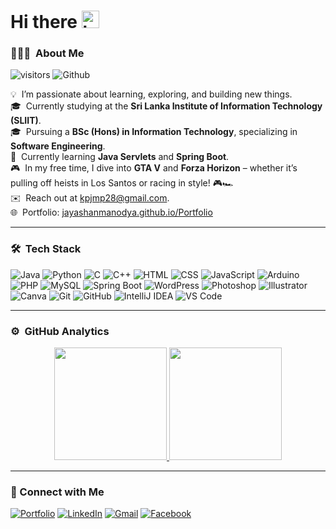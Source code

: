 # Hi there <img src="https://user-images.githubusercontent.com/1303154/88677602-1635ba80-d120-11ea-84d8-d263ba5fc3c0.gif" width="28px" alt="hi"> 

### 👨🏻‍💻 &nbsp;About Me

![visitors](https://visitor-badge.laobi.icu/badge?page_id=JayashanManodya) ![Github](https://img.shields.io/github/followers/JayashanManodya?label=Follow&style=social)

💡 &nbsp;I’m passionate about learning, exploring, and building new things.\
🎓 &nbsp;Currently studying at the **Sri Lanka Institute of Information Technology (SLIIT)**.\
🎓 &nbsp;Pursuing a **BSc (Hons) in Information Technology**, specializing in **Software Engineering**.\
🌱 &nbsp;Currently learning **Java Servlets** and **Spring Boot**.\
🎮 &nbsp;In my free time, I dive into **GTA V** and **Forza Horizon** – whether it’s pulling off heists in Los Santos or racing in style! 🎮🏎️\
✉️ &nbsp;Reach out at [kpjmp28@gmail.com](mailto:kpjmp28@gmail.com).\
🌐 &nbsp;Portfolio: [jayashanmanodya.github.io/Portfolio](https://jayashanmanodya.github.io/Portfolio)

---

### 🛠️ &nbsp;Tech Stack

![Java](https://img.shields.io/badge/-Java-05122A?style=flat&logo=Java&logoColor=FFA518)
![Python](https://img.shields.io/badge/-Python-05122A?style=flat&logo=python)
![C](https://img.shields.io/badge/-C-05122A?style=flat&logo=c)
![C++](https://img.shields.io/badge/-C++-05122A?style=flat&logo=C%2B%2B&logoColor=00599C)
![HTML](https://img.shields.io/badge/-HTML-05122A?style=flat&logo=HTML5)
![CSS](https://img.shields.io/badge/-CSS-05122A?style=flat&logo=CSS3&logoColor=1572B6)
![JavaScript](https://img.shields.io/badge/-JavaScript-05122A?style=flat&logo=javascript)
![Arduino](https://img.shields.io/badge/-Arduino-05122A?style=flat&logo=arduino)
![PHP](https://img.shields.io/badge/-PHP-05122A?style=flat&logo=php&logoColor=777BB4)
![MySQL](https://img.shields.io/badge/-MySQL-05122A?style=flat&logo=mysql&logoColor=00758F)
![Spring Boot](https://img.shields.io/badge/-Spring%20Boot-05122A?style=flat&logo=springboot)
![WordPress](https://img.shields.io/badge/-WordPress-05122A?style=flat&logo=wordpress&logoColor=21759B)
![Photoshop](https://img.shields.io/badge/-Photoshop-05122A?style=flat&logo=adobe-photoshop)
![Illustrator](https://img.shields.io/badge/-Illustrator-05122A?style=flat&logo=adobe-illustrator)
![Canva](https://img.shields.io/badge/-Canva-05122A?style=flat&logo=canva)
![Git](https://img.shields.io/badge/-Git-05122A?style=flat&logo=git)
![GitHub](https://img.shields.io/badge/-GitHub-05122A?style=flat&logo=github)
![IntelliJ IDEA](https://img.shields.io/badge/-IntelliJ%20IDEA-05122A?style=flat&logo=intellijidea&logoColor=white)
![VS Code](https://img.shields.io/badge/-VS%20Code-05122A?style=flat&logo=visualstudiocode&logoColor=007ACC)

---

### ⚙️ &nbsp;GitHub Analytics

<p align="center">
  <a href="https://github.com/JayashanManodya">
    <img height="180em" src="https://github-readme-stats-eight-theta.vercel.app/api?username=JayashanManodya&show_icons=true&theme=tokyonight&include_all_commits=true&count_private=true"/>
    <img height="180em" src="https://github-readme-stats-eight-theta.vercel.app/api/top-langs/?username=JayashanManodya&layout=compact&langs_count=8&theme=tokyonight"/>
  </a>
</p>

---

### 🤝 Connect with Me

[![Portfolio](https://img.shields.io/badge/-Portfolio-563D7C?style=for-the-badge&logo=google-chrome&logoColor=white)](https://jayashanmanodya.github.io/Portfolio/)
[![LinkedIn](https://img.shields.io/badge/-LinkedIn-0077B5?style=for-the-badge&logo=linkedin&logoColor=white)](https://www.linkedin.com/in/jayashanmanodya/)
[![Gmail](https://img.shields.io/badge/-kpjmp28@gmail.com-D14836?style=for-the-badge&logo=gmail&logoColor=white)](mailto:kpjmp28@gmail.com)
[![Facebook](https://img.shields.io/badge/-Facebook-1877F2?style=for-the-badge&logo=facebook&logoColor=white)](https://web.facebook.com/jayashan.manodya)

